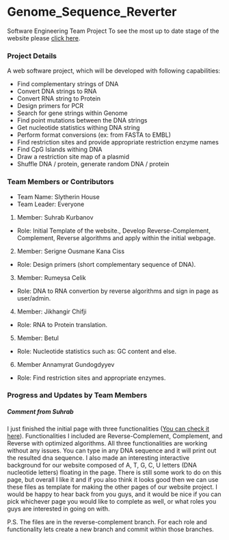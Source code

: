 # Genome_Sequence_Reverter
Software Engineering Team Project
To see the most up to date stage of the website please [click here](https://suhrabjan.github.io/Genome_Seq_Reverter/).

### Project Details
A web software project, which will be developed with following capabilities:
* Find complementary strings of DNA
* Convert DNA strings to RNA
* Convert RNA string to Protein 
* Design primers for PCR
* Search for gene strings within Genome
* Find point mutations between the DNA strings
* Get nucleotide statistics withing DNA string
* Perform format conversions (ex: from FASTA to EMBL)
* Find restriction sites and provide appropriate restriction enzyme names
* Find CpG Islands withing DNA
* Draw a restriction site map of a plasmid
* Shuffle DNA / protein, generate random DNA / protein



### Team Members or Contributors
* Team Name: Slytherin House
* Team Leader: Everyone

1. Member: Suhrab Kurbanov
 * Role: Initial Template of the website., Develop Reverse-Complement, Complement, Reverse algorithms and apply within the initial webpage.

2. Member: Serigne Ousmane Kana Ciss
 * Role: Design primers (short complementary sequence of DNA).

3. Member: Rumeysa Celik
 * Role: DNA to RNA convertion by reverse algorithms and sign in page as user/admin.

4. Member: Jikhangir Chifji
 * Role: RNA to Protein translation.

5. Member: Betul
 * Role: Nucleotide statistics such as: GC content and else.

6. Member Annamyrat Gundogdyyev
* Role:  Find restriction sites and appropriate enzymes.


### Progress and Updates by Team Members

##### Comment from Suhrab

I just finished the initial page with three functionalities ([You can check it here](https://suhrabjan.github.io/Genome_Seq_Reverter/)). Functionalities I included are Reverse-Complement, Complement, and Reverse with optimized algorithms. All three functionalities are working without any issues. You can type in any DNA sequence and it will print out the resulted dna sequence. I also made an interesting interactive background for our website composed of A, T, G, C, U letters (DNA nucleotide letters) floating in the page. There is still some work to do on this page, but overall I like it and if you also think it looks good then we can use these files as template for making the other pages of our website project. I would be happy to hear back from you guys, and it would be nice if you can pick whichever page you would like to complete as well, or what roles you guys are interested in going on with.

P.S. The files are in the reverse-complement branch. For each role and functionality lets create a new branch and commit within those branches.

